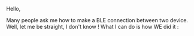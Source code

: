 Hello,

Many people ask me how to make a BLE connection between two device. Well, let me be straight, I don't know !
What I can do is how WE did it :

